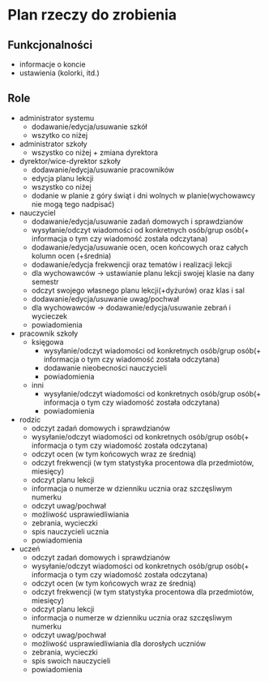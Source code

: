 # Plan rzeczy do zrobienia

## Funkcjonalności
- informacje o koncie
- ustawienia (kolorki, itd.)



## Role
- administrator systemu
  - dodawanie/edycja/usuwanie szkół
  - wszytko co niżej
- administrator szkoły
  - wszystko co niżej + zmiana dyrektora
- dyrektor/wice-dyrektor szkoły
  - dodawanie/edycja/usuwanie pracowników
  - edycja planu lekcji
  - wszystko co niżej
  - dodanie w planie z góry świąt i dni wolnych w planie(wychowawcy nie mogą tego nadpisać)
- nauczyciel
  - dodawanie/edycja/usuwanie zadań domowych i sprawdzianów
  - wysyłanie/odczyt wiadomości od konkretnych osób/grup osób(+ informacja o tym czy wiadomość została odczytana)
  - dodawanie/edycja/usuwanie ocen, ocen końcowych oraz całych kolumn ocen (+średnia)
  - dodawanie/edycja frekwencji oraz tematów i realizacji lekcji
  - dla wychowawców -> ustawianie planu lekcji swojej klasie na dany semestr
  - odczyt swojego własnego planu lekcji(+dyżurów) oraz klas i sal
  - dodawanie/edycja/usuwanie uwag/pochwał
  - dla wychowawców -> dodawanie/edycja/usuwanie zebrań i wycieczek
  - powiadomienia
- pracownik szkoły
  - księgowa
    - wysyłanie/odczyt wiadomości od konkretnych osób/grup osób(+ informacja o tym czy wiadomość została odczytana)
    - dodawanie nieobecności nauczycieli
    - powiadomienia
  - inni
    - wysyłanie/odczyt wiadomości od konkretnych osób/grup osób(+ informacja o tym czy wiadomość została odczytana)
    - powiadomienia
- rodzic
  - odczyt zadań domowych i sprawdzianów
  - wysyłanie/odczyt wiadomości od konkretnych osób/grup osób(+ informacja o tym czy wiadomość została odczytana)
  - odczyt ocen (w tym końcowych wraz ze średnią)
  - odczyt frekwencji (w tym statystyka procentowa dla przedmiotów, miesięcy)
  - odczyt planu lekcji
  - informacja o numerze w dzienniku ucznia oraz szczęsliwym numerku
  - odczyt uwag/pochwał
  - możliwość usprawiedliwiania
  - zebrania, wycieczki
  - spis nauczycieli ucznia
  - powiadomienia
- uczeń
  - odczyt zadań domowych i sprawdzianów
  - wysyłanie/odczyt wiadomości od konkretnych osób/grup osób(+ informacja o tym czy wiadomość została odczytana)
  - odczyt ocen (w tym końcowych wraz ze średnią)
  - odczyt frekwencji (w tym statystyka procentowa dla przedmiotów, miesięcy)
  - odczyt planu lekcji
  - informacja o numerze w dzienniku ucznia oraz szczęsliwym numerku
  - odczyt uwag/pochwał
  - możliwość usprawiedliwiania dla dorosłych uczniów
  - zebrania, wycieczki
  - spis swoich nauczycieli
  - powiadomienia
